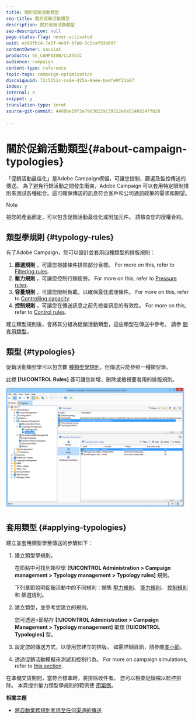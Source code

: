 ```yaml
---
title: 關於促銷活動類型
seo-title: 關於促銷活動類型
description: 關於促銷活動類型
seo-description: null
page-status-flag: never-activated
uuid: ec89fb14-7e2f-4e9f-b7ab-3c2caf93a697
contentOwner: sauviat
products: SG_CAMPAIGN/CLASSIC
audience: campaign
content-type: reference
topic-tags: campaign-optimization
discoiquuid: 72c5151c-ce1e-425a-9aee-beefe9f21a67
index: y
internal: n
snippet: y
translation-type: tm+mt
source-git-commit: 44d8ba19f2e79d30229239312e6a5148d247fb28

---
```



# 關於促銷活動類型{#about-campaign-typologies}

「促銷活動最佳化」是Adobe Campaign模組，可讓您控制、篩選及監控傳送的傳送。 為了避免行銷活動之間發生衝突，Adobe Campaign 可以套用特定限制規則來測試各種組合。這可確保傳送的訊息符合客戶和公司通訊政策的需求和期望。

>[!NOTE]
>
>視您的產品而定，可以包含促銷活動最佳化或附加元件。 請檢查您的授權合約。

## 類型學規則 {#typology-rules}

有了Adobe Campaign，您可以設計並套用四種類型的排版規則：

1. **篩選規則** ，可讓您根據條件排除部分目標。 For more on this, refer to [Filtering rules](../../campaign/using/filtering-rules.md).
1. **壓力規則** ，可讓您控制行銷疲勞。 For more on this, refer to [Pressure rules](../../campaign/using/pressure-rules.md).
1. **容量規則** ，可讓您限制負載，以確保最佳處理條件。 For more on this, refer to [Controlling capacity](../../campaign/using/consistency-rules.md#controlling-capacity).
1. **控制規則** ，可讓您在傳送訊息之前先檢查訊息的有效性。 For more on this, refer to [Control rules](../../campaign/using/control-rules.md).

建立類型規則後，會將其分組為促銷活動類型，這些類型在傳送中參考。 請參 [閱套用類型](#applying-typologies)。

## 類型 {#typologies}

促銷活動類型學可以包含數 [種類型學規則](#typology-rules)，但傳送只能參照一種類型學。

此標 **[!UICONTROL Rules]** 簽可讓您新增、刪除或檢視要套用的排版規則。

![](assets/campaign_opt_rules_tab.png)

## 套用類型 {#applying-typologies}

建立並套用類型學至傳送的步驟如下：

1. 建立類型學規則。

   在節點中可找到類型學 **[!UICONTROL Administration > Campaign management > Typology management > Typology rules]** 規則。

   下列章節說明促銷活動中的不同規則：銷售 [壓力規則](../../campaign/using/pressure-rules.md)、 [能力規則](../../campaign/using/consistency-rules.md#controlling-capacity)、 [控制規則](../../campaign/using/control-rules.md) 和 [](../../campaign/using/filtering-rules.md)篩選規則。

1. 建立類型，並參考您建立的規則。

   您可透過>節點存 **[!UICONTROL Administration > Campaign Management > Typology management]** 取類 **[!UICONTROL Typologies]** 型。

1. 設定您的傳送方式，以使用您建立的排版。 如需詳細資訊，請參閱[本小節](../../campaign/using/applying-rules.md#applying-a-typology-to-a-delivery)。
1. 透過促銷活動模擬來測試和控制行為。 For more on campaign simulations, refer to [this section](../../campaign/using/campaign-simulations.md).

在準備交貨期間，當符合標準時，將排除收件者。 您可以檢查記錄檔以監控排除。 本頁提供壓力類型學規則的範例使 [用案例](../../campaign/using/pressure-rules.md#use-cases-on-pressure-rules)。

**相關主題**

* [將自動業務規則套用至任何渠道的傳送](https://helpx.adobe.com/campaign/kb/simplifying-campaign-management-acc.html#Applyautomaticbusinessrulestodeliveriesonanychannel)